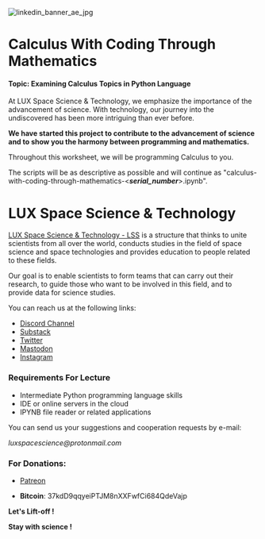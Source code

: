 
![linkedin_banner_ae_jpg](https://user-images.githubusercontent.com/81470496/236149704-eec6f8f1-4625-4e47-bc14-08dc8591a066.jpg)


# Calculus With Coding Through Mathematics
#### Topic: Examining Calculus Topics in Python Language

At LUX Space Science & Technology, we emphasize the importance of the advancement of science. With technology, our journey into the undiscovered has been more intriguing than ever before.

**We have started this project to contribute to the advancement of science and to show you the harmony between programming and mathematics.**

Throughout this worksheet, we will be programming Calculus to you.

The scripts will be as descriptive as possible and will continue as "calculus-with-coding-through-mathematics-<**_serial_number_**>.ipynb".

# LUX Space Science & Technology

[LUX Space Science & Technology - LSS](https://www.linkedin.com/company/luxspacescience/) is a structure that thinks to unite scientists from all over the world, conducts studies in the field of space science and space technologies and provides education to people related to these fields.

Our goal is to enable scientists to form teams that can carry out their research, to guide those who want to be involved in this field, and to provide data for science studies.

You can reach us at the following links:

- [Discord Channel](https://discord.gg/8PDEv7vm92)
- [Substack](https://luxspacescience.substack.com/)
- [Twitter](https://twitter.com/luxspacescience)
- [Mastodon](https://mstdn.social/@lss)
- [Instagram](https://instagram/luxspacescience)


### Requirements For Lecture
- Intermediate Python programming language skills
- IDE or online servers in the cloud
- IPYNB file reader or related applications


You can send us your suggestions and cooperation requests by e-mail:

_luxspacescience@protonmail.com_

### For Donations:

- [Patreon](https://www.patreon.com/luxspacescience)

- **Bitcoin**: 37kdD9qqyeiPTJM8nXXFwfCi684QdeVajp

**Let's Lift-off !**

**Stay with science !**
